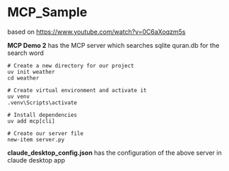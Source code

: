 # MCP_Sample
based on https://www.youtube.com/watch?v=0C6aXoqzm5s

**MCP Demo 2**
has the MCP server which searches sqlite quran.db for the search word
```
# Create a new directory for our project
uv init weather
cd weather

# Create virtual environment and activate it
uv venv
.venv\Scripts\activate

# Install dependencies
uv add mcp[cli] 

# Create our server file
new-item server.py
```

**claude_desktop_config.json**
has the configuration of the above server in claude desktop app
